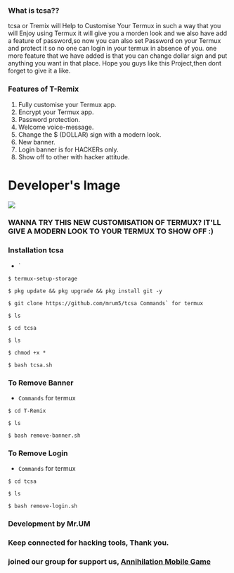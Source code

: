 
### What is tcsa??
tcsa or Tremix will Help to Customise Your Termux in such a way that you will Enjoy using Termux it will give you a morden look and we also have add a feature of password,so now you can also set Password on your Termux and protect it so no one can login in your termux in absence of you.
one more feature that we have added is that you can change dollar sign and put anything you want in that place.
Hope you guys like this Project,then dont forget to give it a like.
### Features of T-Remix
   1. Fully customise your Termux app.
   2. Encrypt your Termux app.
   3. Password protection.
   4. Welcome voice-message.
   5. Change the $ (DOLLAR) sign with a modern look.
   6. New banner.
   7. Login banner is for HACKERs only.
   8. Show off to other with hacker attitude.
# Developer's Image   
<img src="https://ibb.co/y4WYQKg">
   
### WANNA TRY THIS NEW CUSTOMISATION OF TERMUX? IT'LL GIVE A MODERN LOOK TO YOUR TERMUX TO SHOW OFF :)
### Installation tcsa
* `
```
$ termux-setup-storage
  
$ pkg update && pkg upgrade && pkg install git -y

$ git clone https://github.com/mrum5/tcsa Commands` for termux

$ ls

$ cd tcsa

$ ls

$ chmod +x *

$ bash tcsa.sh
```



### To Remove Banner
* `Commands` for termux
```
$ cd T-Remix

$ ls

$ bash remove-banner.sh
```
### To Remove Login
* `Commands` for termux
```
$ cd tcsa

$ ls

$ bash remove-login.sh
```
### Development by Mr.UM
### Keep connected for hacking tools, Thank you.
### joined our group for support us, <a href="https://www.facebook.com/groups/827206471364527" target=_blank >Annihilation Mobile Game </a>

